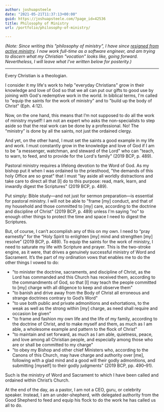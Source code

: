 ```yaml
---
author: joshuapsteele
date: "2021-05-21T11:37:13+00:00"
guid: https://joshuapsteele.com/?page_id=42536
title: Philosophy of Ministry
url: /portfolio/philosophy-of-ministry/

---
```

*(Note: Since writing this "philosophy of ministry", I have since [resigned from active ministry](/im-resigning-from-ordained-ministry-in-the-anglican-church-in-north-america/). I now work full-time as a software engineer, and am trying to discern what my Christian "vocation" looks like, going forward. Nevertheless, I will leave what I've written below for posterity.)*

***

Every Christian is a theologian.

I consider it my life's work to help "everyday Christians" grow in their knowledge and love of God so that we all can put our gifts to good use by joining with God's redemptive work in the world. In biblical terms, I'm called to "equip the saints for the work of ministry" and to "build up the body of Christ" (Eph. 4:12).

Now, on the one hand, this means that I’m not supposed to do all the work of ministry myself! I am not an expert who asks the non-specialists to step aside so that the real work can be done by a professional. No! The “ministry” is done by all the saints, not just the ordained clergy.

And yet, on the other hand, I must set the saints a good example in my life and work. I must constantly grow in the knowledge and love of God if I am to be "a messenger, watchman, and steward of the Lord" who can "teach, to warn, to feed, and to provide for the Lord's family" (2019 BCP, p. 489).

Pastoral ministry requires a lifelong devotion to the Word of God. As my bishop put it when I was ordained to the priesthood, "the demands of this holy Office are so great" that I must "lay aside all worldly distractions and take care to direct all that \[I\] do to this purpose: read, mark, learn, and inwardly digest the Scriptures" (2019 BCP, p. 489).

Put simply: Bible study—and not just for sermon preparation—is essential for pastoral ministry. I will not be able to "frame \[my\] conduct, and that of my household and those committed to \[my\] care, according to the doctrine and discipline of Christ" (2019 BCP, p. 489) unless I'm saying "no" to enough other things to protect the time and space I need to digest the Scriptures.

But, of course, I can’t accomplish any of this on my own. I need to “pray earnestly” for the “Holy Spirit to enlighten \[my\] mind and strengthen \[my\] resolve” (2019 BCP, p. 489). To equip the saints for the work of ministry, I need to saturate my life with Scripture and prayer. This is the two-stroke engine, as it were, that drives a genuinely successful ministry of Word and Sacrament. It’s the part of my ordination vows that enables me to do the other things I vowed to do:

- "to minister the doctrine, sacraments, and discipline of Christ, as the Lord has commanded and this Church has received them, according to the commandments of God, so that \[I\] may teach the people committed to \[my\] charge with all diligence to keep and observe them"
- "to banish and drive away from the Body of Christ all erroneous and strange doctrines contrary to God’s Word"
- "to use both public and private admonitions and exhortations, to the weak as well as the strong within \[my\] charge, as need shall require and occasion be given"
- "to frame and fashion my own life and the life of my family, according to the doctrine of Christ, and to make myself and them, as much as I am able, a wholesome example and pattern to the flock of Christ"
- "to maintain and set forward, as much as I am able, quietness, peace, and love among all Christian people, and especially among those who are or shall be committed to my charge"
- "to obey my Bishop and other chief Ministers who, according to the Canons of this Church, may have charge and authority over \[me\], following with a glad mind and a good will their godly admonitions, and submitting \[myself\] to their godly judgments" (2019 BCP, pp. 490–91).

Such is the ministry of Word and Sacrament to which I have been called and ordained within Christ’s Church.

At the end of the day, as a pastor, I am not a CEO, guru, or celebrity speaker. Instead, I am an under-shepherd, with delegated authority from the Good Shepherd to feed and equip his flock to do the work he has called us all to do.
